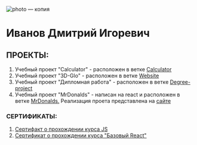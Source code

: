 ![photo — копия](https://user-images.githubusercontent.com/51052680/113975235-a2c07d00-9858-11eb-96b8-9c105cc09054.jpg)
# Иванов Дмитрий Игоревич

## ПРОЕКТЫ:
1. Учебный проект "Calculator" - расположен в ветке [Calculator](https://github.com/reying/myResume/tree/Calculator)
2. Учебный проект "3D-Glo" - расположен в ветке [Website](https://github.com/reying/myResume/tree/Website)
3. Учебный проект "Дипломная работа" - расположен в ветке [Degree-project](https://github.com/reying/myResume/tree/Degree-project)
4. Учебный проект "MrDonalds" - написан на react и расположен в ветке [MrDonalds.](https://github.com/reying/myResume/tree/MrDonalds)
  Реализация проета представлена на [сайте](https://mrdonalds-4e15a.web.app/)

### СЕРТИФИКАТЫ:
1. [Сертифакт о прохождении курса JS](https://drive.google.com/file/d/1Zmuixsqzzf0Ml-x0sv0mbxnsy8B7HJFq/view?usp=sharing)
2. [Сертификат о прохождении курса "Базовый React"](https://drive.google.com/file/d/1dbQzgjMC5q0__ulRC4ROjkjTivw2I0D-/view?usp=sharing)
